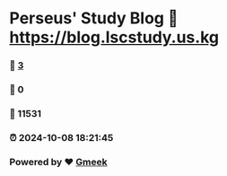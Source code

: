 # Perseus' Study Blog :link: https://blog.lscstudy.us.kg 
### :page_facing_up: [3](https://blog.lscstudy.us.kg/tag.html) 
### :speech_balloon: 0 
### :hibiscus: 11531 
### :alarm_clock: 2024-10-08 18:21:45 
### Powered by :heart: [Gmeek](https://github.com/Meekdai/Gmeek)
